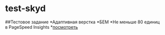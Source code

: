 # test-skyd
##Тестовое задание
*Адаптивная верстка
*БЕМ
*Не меньше 80 единиц в PageSpeed Insights
*[посмотреть](https://smaginalexander.github.io/test-skyd/)

